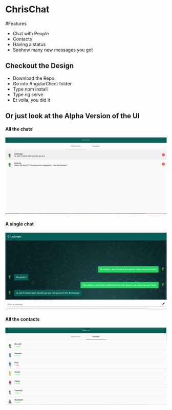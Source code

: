 # ChrisChat

#Features

- Chat with People
- Contacts
- Having a status
- Seehow many new messages you got

## Checkout the Design

- Download the Repo
- Go into AngularClient folder
- Type npm install
- Type ng serve
- Et voila, you did it

## Or just look at the Alpha Version of the UI

#### All the chats

![Screenshot](https://github.com/CodeChrisB/QuickDebugBackend/blob/main/chats.PNG)


#### A single chat

![Screenshot](https://github.com/CodeChrisB/QuickDebugBackend/blob/main/chat.PNG)


#### All the contacts

![Screenshot](https://github.com/CodeChrisB/QuickDebugBackend/blob/main/contacts.PNG)
